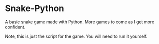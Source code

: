 # Snake-Python
A basic snake game made with Python. More games to come as I get more confident.

Note, this is just the script for the game. You will need to run it yourself.
